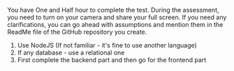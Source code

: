 You have One and Half hour to complete the test. During the assessment, you need to turn on your camera and share your full screen. If you need any clarifications, you can go ahead with assumptions and mention them in the ReadMe file of the GitHub repository you create.
1. Use NodeJS (If not familiar - it's fine to use another language)
2. If any database - use a relational one
3. First complete the backend part and then go for the frontend part